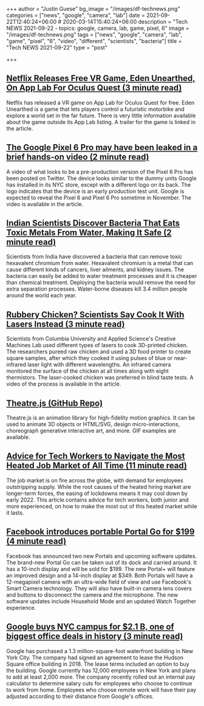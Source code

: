 +++
author = "Justin Guese"
bg_image = "/images/df-technews.png"
categories = ["news", "google", "camera", "lab"]
date = 2021-09-22T12:40:24+06:00 # 2020-03-14T15:40:24+06:00
description = "Tech NEWS 2021-09-22 - topics: google, camera, lab, game, pixel, 6"
image = "/images/df-technews.png"
tags = ["news", "google", "camera", "lab", "game", "pixel", "6", "video", "different", "scientists", "bacteria"]
title = "Tech NEWS 2021-09-22"
type = "post"

+++

## [Netflix Releases Free VR Game, Eden Unearthed, On App Lab For Oculus Quest (3 minute read)](https://uploadvr.com/netflix-eden-unearthed-app-lab/)

Netflix has released a VR game on App Lab for Oculus Quest for free. Eden Unearthed is a game that lets players control a futuristic motorbike and explore a world set in the far future. There is very little information available about the game outside its App Lab listing. A trailer for the game is linked in the article.

## [The Google Pixel 6 Pro may have been leaked in a brief hands-on video (2 minute read)](https://www.theverge.com/2021/9/21/22686534/google-pixel-6-pro-leak-display-screen-video)

A video of what looks to be a pre-production version of the Pixel 6 Pro has been posted on Twitter. The device looks similar to the dummy units Google has installed in its NYC store, except with a different logo on its back. The logo indicates that the device is an early production test unit. Google is expected to reveal the Pixel 6 and Pixel 6 Pro sometime in November. The video is available in the article.

## [Indian Scientists Discover Bacteria That Eats Toxic Metals From Water, Making It Safe (2 minute read)](https://www.indiatimes.com/technology/science-and-future/iit-bhu-549926.html)

Scientists from India have discovered a bacteria that can remove toxic hexavalent chromium from water. Hexavalent chromium is a metal that can cause different kinds of cancers, liver ailments, and kidney issues. The bacteria can easily be added to water treatment processes and it is cheaper than chemical treatment. Deploying the bacteria would remove the need for extra separation processes. Water-borne diseases kill 3.4 million people around the world each year.

## [Rubbery Chicken? Scientists Say Cook It With Lasers Instead (3 minute read)](https://interestingengineering.com/rubbery-chicken-scientists-say-cook-it-with-lasers-instead)

Scientists from Columbia University and Applied Science's Creative Machines Lab used different types of lasers to cook 3D-printed chicken. The researchers pureed raw chicken and used a 3D food printer to create square samples, after which they cooked it using pulses of blue or near-infrared laser light with different wavelengths. An infrared camera monitored the surface of the chicken at all times along with eight thermistors. The laser-cooked chicken was preferred in blind taste tests. A video of the process is available in the article.

## [Theatre.js (GitHub Repo)](https://github.com/AriaMinaei/theatre)

Theatre.js is an animation library for high-fidelity motion graphics. It can be used to animate 3D objects or HTML/SVG, design micro-interactions, choreograph generative interactive art, and more. GIF examples are available.

## [Advice for Tech Workers to Navigate the Most Heated Job Market of All Time (11 minute read)](https://blog.pragmaticengineer.com/advice-for-tech-workers-to-navigate-a-heated-job-market/)

The job market is on fire across the globe, with demand for employees outstripping supply. While the root causes of the heated hiring market are longer-term forces, the easing of lockdowns means it may cool down by early 2022. This article contains advice for tech workers, both junior and more experienced, on how to make the most out of this heated market while it lasts.

## [Facebook introduces portable Portal Go for $199 (4 minute read)](https://www.engadget.com/facebook-new-portals-go-170004952.html)

Facebook has announced two new Portals and upcoming software updates. The brand-new Portal Go can be taken out of its dock and carried around. It has a 10-inch display and will be sold for $199. The new Portal+ will feature an improved design and a 14-inch display at $349. Both Portals will have a 12-megapixel camera with an ultra-wide field of view and use Facebook's Smart Camera technology. They will also have built-in camera lens covers and buttons to disconnect the camera and the microphone. The new software updates include Household Mode and an updated Watch Together experience.

## [Google buys NYC campus for $2.1 B, one of biggest office deals in history (3 minute read)](https://nypost.com/2021/09/21/google-buys-nyc-campus-for-2-1-b-one-of-biggest-office-deals-ever/)

Google has purchased a 1.3 million-square-foot waterfront building in New York City. The company had signed an agreement to lease the Hudson Square office building in 2018. The lease terms included an option to buy the building. Google currently has 12,000 employees in New York and plans to add at least 2,000 more. The company recently rolled out an internal pay calculator to determine salary cuts for employees who choose to continue to work from home. Employees who choose remote work will have their pay adjusted according to their distance from Google's offices.


